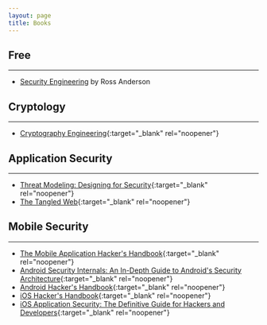 ```yaml
---
layout: page
title: Books
---
```


## Free
---
- [Security Engineering](http://www.cl.cam.ac.uk/~rja14/book.html) by Ross Anderson

## Cryptology
---
- [Cryptography Engineering](http://amzn.to/2jAorXQ){:target="_blank" rel="noopener"}

## Application Security
---
- [Threat Modeling: Designing for Security](https://amzn.to/2vKLgwO){:target="_blank" rel="noopener"}
- [The Tangled Web](https://amzn.to/2uM9zG1){:target="_blank" rel="noopener"}

## Mobile Security
---
- [The Mobile Application Hacker's Handbook](http://amzn.to/2FnFN02){:target="_blank" rel="noopener"}
- [Android Security Internals: An In-Depth Guide to Android's Security Architecture](http://amzn.to/2DTuWxK){:target="_blank" rel="noopener"}
- [Android Hacker's Handbook](http://amzn.to/2DIYJpP){:target="_blank" rel="noopener"}
- [iOS Hacker's Handbook](http://amzn.to/2Byak9f){:target="_blank" rel="noopener"}
- [iOS Application Security: The Definitive Guide for Hackers and Developers](http://amzn.to/2DQDrd4){:target="_blank" rel="noopener"}
